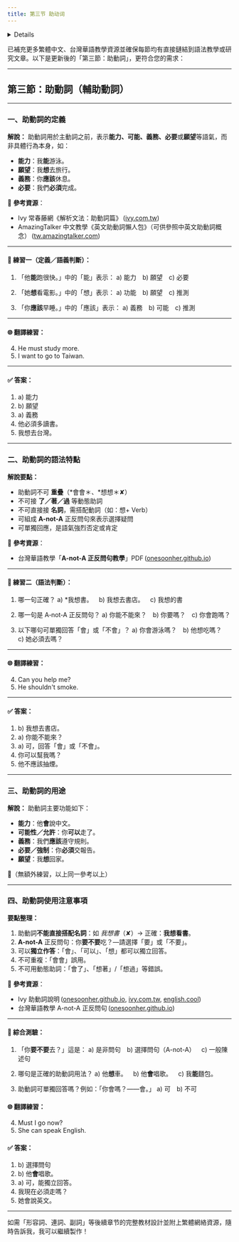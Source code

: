 ```yaml
---
title: 第三节 助动词
---
```


<details>

```md

# 第三节 助动词

## 一，助动词的定义

- 表示有某种技能，能力的
- 表示可能的
- 表示情理上需要的
- 表示必要的
- 表示主观愿望的

## 二，助动词的语法特点

### （一）มักทำหน้าที่ขยายคำกริยาหรือคำคุณศัพท์

### （二）รูปปฏิเสธ

### （三）รูปยืนยัน ปฏิเสธ ใช้แสดงการถามได้

### （四）สามารถใช้ตอบคำถามได้โดยลำพัง

### （五）ไม่สามารถซ้ำคำได้

### （六）ไม่สามารถเติม 了，着，过 ได้

### （七）ไม่สามารถตามด้วยคำนามโดยตรง

## 三，助动词的用途

## 四，使用助动词的主要注意以下几个问题

### （一） การใช้คำกริยานุเคราะห์บางตัว

1. 会
2. 能
3. 可以
4. 应该
5. 该
6. 必须
7. 得
8. 要
9. 想

### （二） รูปประโยคคำถามแบบยืนยัน ปฏิเสธ เพียงแค่ใช้ณรูปยืนยันกับรูปปฏิเสธของคำกริยานุเคราะห์เชื่อมกัน

### （三） คำกริยานุเคราะห์ ไม่สามารถใช้หน้าคำนามได่โดยตรง มีเพียงบางที่เป็นคำควบกริยาเท่านั้น จึงจะตามด้วยบทกรรมที่เป็นคำนามได้

```
</details>

已補充更多繁體中文、台灣華語教學資源並確保每節均有直接鏈結到語法教學或研究文章。以下是更新後的「第三節：助動詞」，更符合您的需求：

---

## 第三節：助動詞（輔助動詞）

---

### 一、助動詞的定義

**解說：**
助動詞用於主動詞之前，表示**能力、可能、義務、必要**或**願望**等語氣，而非具體行為本身，如：

* **能力**：我**能**游泳。
* **願望**：我**想**去旅行。
* **義務**：你**應該**休息。
* **必要**：我們**必須**完成。

📘 **參考資源**：

* Ivy 常春藤網《解析文法：助動詞篇》 ([ivy.com.tw][1])
* AmazingTalker 中文教學《英文助動詞懶人包》（可供參照中英文助動詞概念） ([tw.amazingtalker.com][2])

---

#### 📝 練習一（定義／語義判斷）：

1. 「他**能**跑很快。」中的「能」表示：
   a) 能力 b) 願望 c) 必要

2. 「她**想**看電影。」中的「想」表示：
   a) 功能 b) 願望 c) 推測

3. 「你**應該**早睡。」中的「應該」表示：
   a) 義務 b) 可能 c) 推測

---

#### 🌐 翻譯練習：

4. He must study more.
5. I want to go to Taiwan.

---

#### ✅ 答案：

1. a) 能力
2. b) 願望
3. a) 義務
4. 他必須多讀書。
5. 我想去台灣。

---

### 二、助動詞的語法特點

**解說要點：**

* 助動詞不可 **重疊**（\*會會＊、\*想想＊✘）
* 不可接 **了／著／過** 等動態助詞
* 不可直接接 **名詞**，需搭配動詞（如：想+ Verb）
* 可組成 **A-not-A** 正反問句來表示選擇疑問
* 可單獨回應，是語氣強烈否定或肯定

📘 **參考資源**：

* 台灣華語教學「**A-not-A 正反問句教學**」PDF ([onesoonher.github.io][3])

---

#### 📝 練習二（語法判斷）：

1. 哪一句正確？
   a) \*我想書。 b) 我想去書店。 c) 我想的書

2. 哪一句是 A‑not‑A 正反問句？
   a) 你能不能來？ b) 你要嗎？ c) 你會跑嗎？

3. 以下哪句可單獨回答「會」或「不會」？
   a) 你會游泳嗎？ b) 他想吃嗎？ c) 她必須去嗎？

---

#### 🌐 翻譯練習：

4. Can you help me?
5. He shouldn't smoke.

---

#### ✅ 答案：

1. b) 我想去書店。
2. a) 你能不能來？
3. a) 可，回答「會」或「不會」。
4. 你可以幫我嗎？
5. 他不應該抽煙。

---

### 三、助動詞的用途

**解說：**
助動詞主要功能如下：

* **能力**：他**會**說中文。
* **可能性／允許**：你**可以**走了。
* **義務**：我們**應該**遵守規則。
* **必要／強制**：你**必須**交報告。
* **願望**：我**想**回家。

📝（無額外練習，以上同一參考以上）

---

### 四、助動詞使用注意事項

**要點整理：**

1. 助動詞**不能直接搭配名詞**：如 *我想書*（✘）→ 正確：**我想看書**。
2. **A-not-A** 正反問句：你**要不要**吃？—請選擇「要」或「不要」。
3. 可以**獨立作答**：「會」、「可以」、「想」都可以獨立回答。
4. 不可重複：「會會」誤用。
5. 不可用動態助詞：「會了」、「想著」/「想過」等錯誤。

📘 **參考資源**：

* Ivy 助動詞說明 ([onesoonher.github.io][3], [ivy.com.tw][1], [english.cool][4])
* 台灣華語教學 A-not-A 正反問句 ([onesoonher.github.io][3])

---

#### 📝 綜合測驗：

1. 「你**要不要**去？」這是：
   a) 是非問句 b) 選擇問句（A-not-A） c) 一般陳述句

2. 哪句是正確的助動詞用法？
   a) 他**想**車。 b) 他**會**唱歌。 c) 我**能**麵包。

3. 助動詞可單獨回答嗎？例如：「你會嗎？——會。」
   a) 可 b) 不可

#### 🌐 翻譯練習：

4. Must I go now?
5. She can speak English.

#### ✅ 答案：

1. b) 選擇問句
2. b) 他**會**唱歌。
3. a) 可，能獨立回答。
4. 我現在必須走嗎？
5. 她會說英文。

---

如需「形容詞、連詞、副詞」等後續章节的完整教材設計並附上繁體網絡資源，隨時告訴我，我可以繼續製作！

[1]: https://www.ivy.com.tw/newsLetter/analysis_cont/2022033009144936012?srsltid=AfmBOop3tGC3FY53fBWpqL7cKsTwPCvhor2ixVfufyTd4Un6JLtlabxv&utm_source=chatgpt.com "解析文法【助動詞】 - 解析英語廣播文章- 免費學習| 常春藤網路書城"
[2]: https://tw.amazingtalker.com/blog/zh-tw/zh-eng/81790/?utm_source=chatgpt.com "英文助動詞懶人包！從零搞懂13種助動詞，讓你的英文表達更流暢！"
[3]: https://onesoonher.github.io/info/publication/A78-Teaching_Qs.pdf?utm_source=chatgpt.com "[PDF] 華語疑問句的分類與教學語法： 以是非及正反問句為焦點"
[4]: https://english.cool/wh-questions/?utm_source=chatgpt.com "來搞懂Wh- 疑問句、疑問詞（Who, What, When 等疑問代名詞）"

